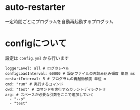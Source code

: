 # auto-restarter
一定時間ごとにプログラムを自動再起動するプログラム

# configについて
設定は `config.yml` から行います<br>
```
loggerLevel: all # ログのレベル
configLoadInterval: 60000 # 設定ファイルの再読み込み頻度 単位 ms
restartInterval: 5 # プログラムの再起動頻度 単位 m
cmd: "run" # 実行するコマンド
cwd: "test" # コマンドを実行するカレントディレクトリ
arg: # スペースが必要な引数をここで追加していく
  - "--o"
  - "test"
```
